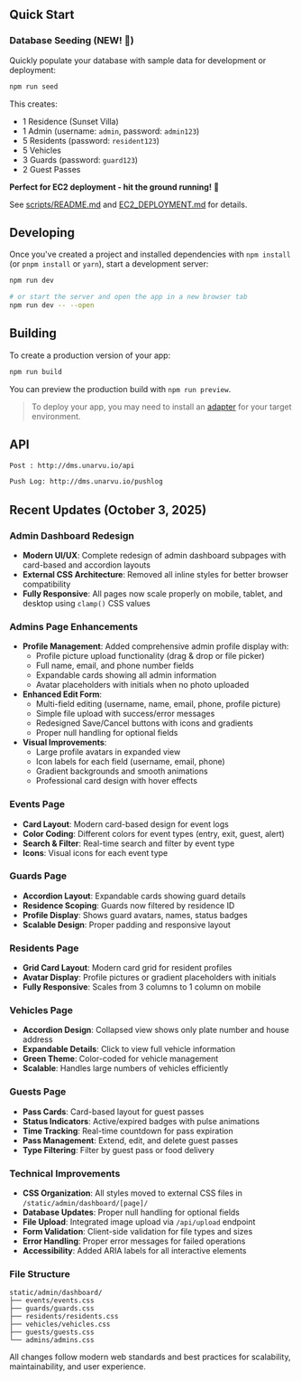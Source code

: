 ## Quick Start

### Database Seeding (NEW! 🌱)

Quickly populate your database with sample data for development or deployment:

```sh
npm run seed
```

This creates:
- 1 Residence (Sunset Villa)
- 1 Admin (username: `admin`, password: `admin123`)
- 5 Residents (password: `resident123`)
- 5 Vehicles
- 3 Guards (password: `guard123`)
- 2 Guest Passes

**Perfect for EC2 deployment - hit the ground running!** 🚀

See [scripts/README.md](scripts/README.md) and [EC2_DEPLOYMENT.md](EC2_DEPLOYMENT.md) for details.

## Developing

Once you've created a project and installed dependencies with `npm install` (or `pnpm install` or `yarn`), start a development server:

```sh
npm run dev

# or start the server and open the app in a new browser tab
npm run dev -- --open
```

## Building

To create a production version of your app:

```sh
npm run build
```

You can preview the production build with `npm run preview`.

> To deploy your app, you may need to install an [adapter](https://svelte.dev/docs/kit/adapters) for your target environment.


## API
```sh 
Post : http://dms.unarvu.io/api

Push Log: http://dms.unarvu.io/pushlog
```

## Recent Updates (October 3, 2025)

### Admin Dashboard Redesign
- **Modern UI/UX**: Complete redesign of admin dashboard subpages with card-based and accordion layouts
- **External CSS Architecture**: Removed all inline styles for better browser compatibility
- **Fully Responsive**: All pages now scale properly on mobile, tablet, and desktop using `clamp()` CSS values

### Admins Page Enhancements
- **Profile Management**: Added comprehensive admin profile display with:
  - Profile picture upload functionality (drag & drop or file picker)
  - Full name, email, and phone number fields
  - Expandable cards showing all admin information
  - Avatar placeholders with initials when no photo uploaded
- **Enhanced Edit Form**: 
  - Multi-field editing (username, name, email, phone, profile picture)
  - Simple file upload with success/error messages
  - Redesigned Save/Cancel buttons with icons and gradients
  - Proper null handling for optional fields
- **Visual Improvements**:
  - Large profile avatars in expanded view
  - Icon labels for each field (username, email, phone)
  - Gradient backgrounds and smooth animations
  - Professional card design with hover effects

### Events Page
- **Card Layout**: Modern card-based design for event logs
- **Color Coding**: Different colors for event types (entry, exit, guest, alert)
- **Search & Filter**: Real-time search and filter by event type
- **Icons**: Visual icons for each event type

### Guards Page
- **Accordion Layout**: Expandable cards showing guard details
- **Residence Scoping**: Guards now filtered by residence ID
- **Profile Display**: Shows guard avatars, names, status badges
- **Scalable Design**: Proper padding and responsive layout

### Residents Page
- **Grid Card Layout**: Modern card grid for resident profiles
- **Avatar Display**: Profile pictures or gradient placeholders with initials
- **Fully Responsive**: Scales from 3 columns to 1 column on mobile

### Vehicles Page
- **Accordion Design**: Collapsed view shows only plate number and house address
- **Expandable Details**: Click to view full vehicle information
- **Green Theme**: Color-coded for vehicle management
- **Scalable**: Handles large numbers of vehicles efficiently

### Guests Page
- **Pass Cards**: Card-based layout for guest passes
- **Status Indicators**: Active/expired badges with pulse animations
- **Time Tracking**: Real-time countdown for pass expiration
- **Pass Management**: Extend, edit, and delete guest passes
- **Type Filtering**: Filter by guest pass or food delivery

### Technical Improvements
- **CSS Organization**: All styles moved to external CSS files in `/static/admin/dashboard/[page]/`
- **Database Updates**: Proper null handling for optional fields
- **File Upload**: Integrated image upload via `/api/upload` endpoint
- **Form Validation**: Client-side validation for file types and sizes
- **Error Handling**: Proper error messages for failed operations
- **Accessibility**: Added ARIA labels for all interactive elements

### File Structure
```
static/admin/dashboard/
├── events/events.css
├── guards/guards.css
├── residents/residents.css
├── vehicles/vehicles.css
├── guests/guests.css
└── admins/admins.css
```

All changes follow modern web standards and best practices for scalability, maintainability, and user experience.